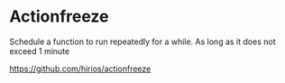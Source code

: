# Actionfreeze

Schedule a function to run repeatedly for a while. As long as it does not exceed 1 minute

https://github.com/hirios/actionfreeze
